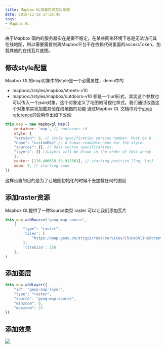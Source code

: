 ```yaml
---
title: Mapbox GL加载在线瓦片地图
date: 2018-11-18 17:26:45
tags: 
- Mapbox GL
---
```

由于Mapbox 国内的服务器实在是很不稳定，在某些网络环境下总是无法访问其在线地图，所以需要需要脱离Mapbox平台不在依赖代码里面的accessToken，加载其他的在线瓦片底图。
<!-- more -->
## 修改style配置
Mapbox GL的map对象中的style是一个必需属性，demo中的 
- mapbox://styles/mapbox/streets-v10
- mapbox://styles/mapbox/outdoors-v10
都是一个url形式，其实这个参数也可以传入一个json对象，这个对象定义了地图的可视化样式。我们通过改造这个对象来实现加载其他在线地图的功能
通过Mapbox GL 文档中对于[style reference](https://www.mapbox.com/mapbox-gl-js/style-spec/)的说明作出如下改动:
```js
this.map = new mapboxgl.Map({
    container: 'map', // container id
    style: {
    "version": 8, // Style specification version number. Must be 8.
    "name": "customMap",// A human-readable name for the style.
    "sources": {}, // Data source specifications.
    "layers": [] //Layers will be drawn in the order of this array.
    },
    center: [116.406658,39.912363], // starting position [lng, lat]
    zoom: 9, // starting zoom
})
```
这样设置的目的是为了让地图初始化的时候不去加载任何的图层
## 添加raster资源
Mapbox GL提供了一种Source类型 raster 可以让我们添加瓦片
```js
this.map.addSource('geoq-map-source',
    {
        "type": "raster",
        'tiles': [
            "https://map.geoq.cn/arcgis/rest/services/ChinaOnlineStreetPurplishBlue/MapServer/tile/{z}/{y}/{x}"
        ],
        'tileSize': 256
    },
)
```
## 添加图层
```js
this.map.addLayer({
    "id": "geoq-map-layer",
    "type": "raster",
    "source": "geoq-map-source",
    "minzoom": 0,
    "maxzoom": 22
})
```
## 添加效果
![](https://yuyi-blog-resource.oss-cn-beijing.aliyuncs.com/images/geoq-blue.jpg)

